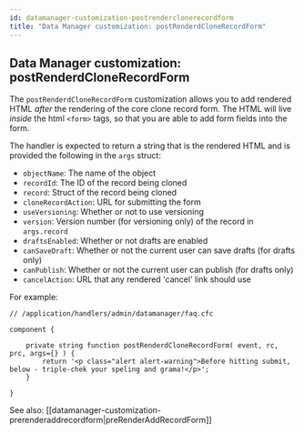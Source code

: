 ```yaml
---
id: datamanager-customization-postrenderclonerecordform
title: "Data Manager customization: postRenderdCloneRecordForm"
---
```


## Data Manager customization: postRenderdCloneRecordForm

The `postRenderdCloneRecordForm` customization allows you to add rendered HTML _after_ the rendering of the core clone record form. The HTML will live _inside_ the html `<form>` tags, so that you are able to add form fields into the form.

The handler is expected to return a string that is the rendered HTML and is provided the following in the `args` struct:

* `objectName`: The name of the object
* `recordId`: The ID of the record being cloned
* `record`: Struct of the record being cloned
* `cloneRecordAction`: URL for submitting the form
* `useVersioning`: Whether or not to use versioning
* `version`: Version number (for versioning only) of the record in `args.record`
* `draftsEnabled`: Whether or not drafts are enabled
* `canSaveDraft`: Whether or not the current user can save drafts (for drafts only)
* `canPublish`: Whether or not the current user can publish (for drafts only)
* `cancelAction`: URL that any rendered 'cancel' link should use

For example:

```luceescript
// /application/handlers/admin/datamanager/faq.cfc

component {

	private string function postRenderdCloneRecordForm( event, rc, prc, args={} ) {
		return '<p class="alert alert-warning">Before hitting submit, below - triple-chek your speling and grama!</p>';
	}

}
```

See also: [[datamanager-customization-prerenderaddrecordform|preRenderAddRecordForm]]

